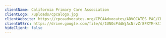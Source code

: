 ```yaml
---
clientName: California Primary Care Association
clientLogo: /uploads/cpcalogo.jpg
clientWebsite: https://cpcaadvocates.org/CPCAAdvocates/ADVOCATES_PAC/CPCAAdvocates/PAC/Advocates_PAC.aspx
clientW9Src: https://drive.google.com/file/d/1UNOsPddWjAcNrvZr8FXYM-kt1PQ7Sy0X/view
hideClient: false
---
```

